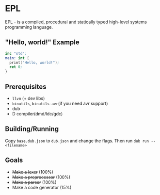 # EPL


EPL - is a compiled, procedural and statically typed high-level systems programming language.

## "Hello, world!" Example

```nasm
inc "std";
main: int {
  print("Hello, world!");
  ret 0;
}
```

## Prerequisites

* `llvm` (+ dev libs)
* `binutils`, `binutils-avr`(if you need avr support)
* dub
* D compiler(dmd/ldc/gdc)

## Building/Running

Copy `base.dub.json` to `dub.json` and change the flags. Then run `dub run -- <filename>`

## Goals

* ~~Make a lexer~~ (100%)
* ~~Make a preprocessor~~ (100%)
* ~~Make a parser~~ (100%)
* Make a code generator (15%)
